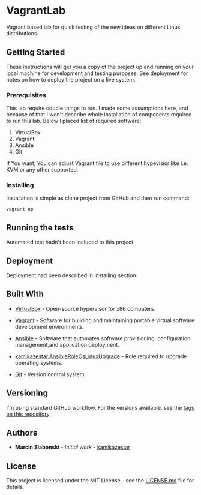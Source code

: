 # VagrantLab

Vagrant based lab for quick testing of the new ideas on different Linux
distributions.

## Getting Started

These instructions will get you a copy of the project up and running on your
local machine for development and testing purposes. See deployment for notes on
how to deploy the project on a live system.

### Prerequisites

This lab require couple things to run. I made some assumptions here, and because
of that I won't describe whole installation of components required to run this
lab. Below I placed list of required software:

1. VirtualBox
2. Vagrant
3. Ansible
4. Git

If You want, You can adjust Vagrant file to use different hypevisior like i.e.
KVM or any other supported.

### Installing

Installation is simple as clone project from GitHub and then run command:

```
vagrant up
```

## Running the tests

Automated test hadn't been included to this project.

## Deployment

Deployment had been described in installing section.

## Built With

* [VirtualBox](https://www.virtualbox.org/) - Open-source hypervisor for x86 computers.

* [Vagrant](https://www.vagrantup.com/) -  Software for building and maintaining portable virtual software development environments.

* [Ansible](https://www.ansible.com/) - Software that automates software provisioning, configuration management,and application deployment.

* [kamikazestar.AnsibleRoleOsLinuxUpgrade](https://github.com/kamikazestar/AnsibleRoleOsLinuxUpgrade) - Role required to upgrade operating systems.

* [Git](https://github.io/) - Version control system.

## Versioning

I'm using standard GitHub workflow. For the versions available, see the [tags on this repository](https://github.com/kamikazestar/VagrantLab/tags).

## Authors

* **Marcin Slabonski** - *Initial work* - [kamikazestar](https://github.com/kamikazestar)

## License

This project is licensed under the MIT License - see the [LICENSE.md](https://github.com/kamikazestar/VagrantLab/LICENSE.md)
file for details.
